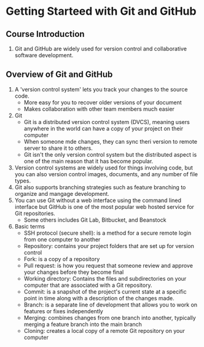 # Getting Starteed with Git and GitHub
## Course Introduction
1. Git and GitHub are widely used for version control and collaborative software development.

## Overview of Git and GitHub
1. A 'version control system' lets you track your changes to the source code.
   - More easy for you to recover older versions of your document
   - Makes collaboration with other team members much easier
2. Git
   - Git is a distributed version control system (DVCS), meaning users anywhere in the world can have a copy of your project on their computer
   - When someone mde changes, they can sync theri version to remote server to share it to others.
   - Git isn't the only version control system but the distributed aspect is one of the main reason that it has become popular.
3. Version control systems are widely used for things involving code, but you can also version control images, documents, and any number of file types.
4. Git also supports branching strategies such as feature branching to organize and mangage development.
5. You can use Git without a web interface using the command lined interface but GitHub is one of the most popular web hosted service for Git repositories.
   - Some others includes Git Lab, Bitbucket, and Beanstock
6. Basic terms
   - SSH protocol (secure shell): is a method for a secure remote login from one computer to another
   - Repository: contains your project folders that are set up for version control
   - Fork: is a copy of a repository
   - Pull request: is how you request that someone review and approve your changes before they become final
   - Working directory: Contains the files and subdirectories on your computer that are associated with a Git repository.
   - Commit: is a snapshot of the project's current state at a specific point in time along with a description of the changes made.
   - Branch: is a separate line of development that allows you to work on features or fixes independently
   - Merging: combines changes from one branch into another, typically merging a feature branch into the main branch
   - Cloning: creates a local copy of a remote Git repository on your computer 
